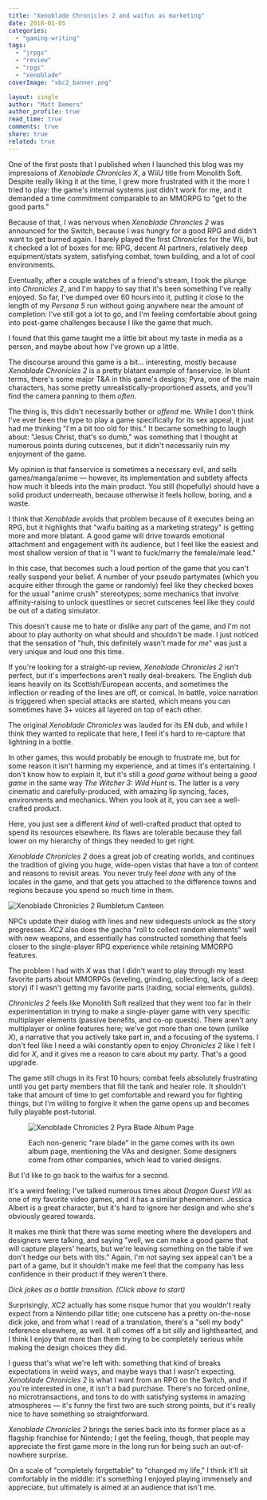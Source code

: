 ```yaml
---
title: "Xenoblade Chronicles 2 and waifus as marketing"
date: 2018-01-05
categories: 
  - "gaming-writing"
tags: 
  - "jrpgs"
  - "review"
  - "rpgs"
  - "xenoblade"
coverImage: "xbc2_banner.png"

layout: single
author: "Matt Demers"
author_profile: true
read_time: true
comments: true
share: true
related: true
---
```


One of the first posts that I published when I launched this blog was my impressions of _Xenoblade Chronicles X_, a WiiU title from Monolith Soft. Despite really liking it at the time, I grew more frustrated with it the more I tried to play: the game's internal systems just didn't work for me, and it demanded a time commitment comparable to an MMORPG to "get to the good parts."

Because of that, I was nervous when _Xenoblade Chroncles 2_ was announced for the Switch, because I was hungry for a good RPG and didn't want to get burned again. I barely played the first _Chronicles_ for the Wii, but it checked a lot of boxes for me: RPG, decent AI partners, relatively deep equipment/stats system, satisfying combat, town building, and a lot of cool environments.

Eventually, after a couple watches of a friend's stream, I took the plunge into _Chronicles 2_, and I'm happy to say that it's been something I've really enjoyed. So far, I've dumped over 60 hours into it, putting it close to the length of my _Persona 5_ run without going anywhere near the amount of completion: I've still got a lot to go, and I'm feeling comfortable about going into post-game challenges because I like the game that much.

I found that this game taught me a little bit about my taste in media as a person, and maybe about how I've grown up a little.

The discourse around this game is a bit... interesting, mostly because _Xenoblade Chronicles 2_ is a pretty blatant example of fanservice. In blunt terms, there's some major T&A in this game's designs; Pyra, one of the main characters, has some pretty unrealistically-proportioned assets, and you'll find the camera panning to them _often_.

The thing is, this didn't necessarily bother or _offend_ me. While I don't think I've ever been the type to play a game specifically for its sex appeal, it just had me thinking "I'm a bit too old for this." It became something to laugh about: "Jesus Christ, that's so dumb," was something that I thought at numerous points during cutscenes, but it didn't necessarily ruin my enjoyment of the game.

My opinion is that fanservice is sometimes a necessary evil, and sells games/manga/anime — however, its implementation and subtlety affects how much it bleeds into the main product. You still (hopefully) should have a solid product underneath, because otherwise it feels hollow, boring, and a waste.

I think that _Xenoblade_ avoids that problem because of it executes being an RPG, but it highlights that "waifu baiting as a marketing strategy" is getting more and more blatant. A good game will drive towards emotional attachment and engagement with its audience, but I feel like the easiest and most shallow version of that is "I want to fuck/marry the female/male lead."

In this case, that becomes such a loud portion of the game that you can't really suspend your belief. A number of your pseudo partymates (which you acquire either through the game or randomly) feel like they checked boxes for the usual "anime crush" stereotypes; some mechanics that involve affinity-raising to unlock questlines or secret cutscenes feel like they could be out of a dating simulator.

This doesn't cause me to hate or dislike any part of the game, and I'm not about to play authority on what should and shouldn't be made. I just noticed that the sensation of "huh, this definitely wasn't made for _me_" was just a very unique and loud one this time.

If you're looking for a straight-up review, _Xenoblade Chronicles 2_ isn't perfect, but it's imperfections aren't really deal-breakers. The English dub leans heavily on its Scottish/European accents, and sometimes the inflection or reading of the lines are off, or comical. In battle, voice narration is triggered when special attacks are started, which means you can sometimes have 3+ voices all layered on top of each other.

The original _Xenoblade Chronicles_ was lauded for its EN dub, and while I think they wanted to replicate that here, I feel it's hard to re-capture that lightning in a bottle.

In other games, this would probably be enough to frustrate me, but for some reason it isn't harming my experience, and at times it's entertaining. I don't know how to explain it, but it's still a _good game_ without being a _good game_ in the same way _The Witcher 3: Wild Hunt_ is. The latter is a very cinematic and carefully-produced, with amazing lip syncing, faces, environments and mechanics. When you look at it, you can see a well-crafted product.

Here, you just see a different _kind_ of well-crafted product that opted to spend its resources elsewhere. Its flaws are tolerable because they fall lower on my hierarchy of things they needed to get right.

_Xenoblade Chronicles 2_ does a great job of creating worlds, and continues the tradition of giving you huge, wide-open vistas that have a ton of content and reasons to revisit areas. You never truly feel _done_ with any of the locales in the game, and that gets you attached to the difference towns and regions because you spend so much time in them.

![Xenoblade Chronicles 2 Rumbletum Canteen](images/20180106222540.png)

NPCs update their dialog with lines and new sidequests unlock as the story progresses. _XC2_ also does the gacha "roll to collect random elements" well with new weapons, and essentially has constructed something that feels closer to the single-player RPG experience while retaining MMORPG features.

The problem I had with _X_ was that I didn't want to play through my least favorite parts about MMORPGs (leveling, grinding, collecting, lack of a deep story) if I wasn't getting my favorite parts (raiding, social elements, guilds).

_Chronicles 2_ feels like Monolith Soft realized that they went too far in their experimentation in trying to make a single-player game with very specific multiplayer elements (passive benefits, and co-op quests). There aren't any multiplayer or online features here; we've got more than one town (unlike _X_), a narrative that you actively take part in, and a focusing of the systems. I don't feel like I need a wiki constantly open to enjoy _Chronicles 2_ like I felt I did for _X_, and it gives me a reason to care about my party. That's a good upgrade.

The game still chugs in its first 10 hours; combat feels absolutely frustrating until you get party members that fill the tank and healer role. It shouldn't take that amount of time to get comfortable and reward you for fighting things, but I'm willing to forgive it when the game opens up and becomes fully playable post-tutorial.

<figure>

![Xenoblade Chronicles 2 Pyra Blade Album Page](images/20180106222721.png)

<figcaption>

Each non-generic "rare blade" in the game comes with its own album page, mentioning the VAs and designer. Some designers come from other companies, which lead to varied designs.

</figcaption>

</figure>

But I'd like to go back to the waifus for a second.

It's a weird feeling; I've talked numerous times about _Dragon Quest VIII_ as one of my favorite video games, and it has a similar phenomenon. Jessica Albert is a great character, but it's hard to ignore her design and who she's obviously geared towards.

It makes me think that there was some meeting where the developers and designers were talking, and saying "well, we can make a good game that will capture players' hearts, but we're leaving something on the table if we don't hedge our bets with tits." Again, I'm not saying sex appeal can't be a part of a game, but it shouldn't make me feel that the company has less confidence in their product if they weren't there.

_Dick jokes as a battle transition. (Click above to start)_

Surprisingly, _XC2_ actually has some risque humor that you wouldn't really expect from a Nintendo pillar title; one cutscene has a pretty on-the-nose dick joke, and from what I read of a translation, there's a "sell my body" reference elsewhere, as well. It all comes off a bit silly and lighthearted, and I think I enjoy that more than them trying to be completely serious while making the design choices they did.

I guess that's what we're left with: something that kind of breaks expectations in weird ways, and maybe ways that I wasn't expecting. _Xenoblade Chronicles 2_ is what I want from an RPG on the Switch, and if you're interested in one, it isn't a bad purchase. There's no forced online, no microtransactions, and tons to do with satisfying systems in amazing atmospheres — it's funny the first two are such strong points, but it's really nice to have something so straightforward.

_Xenoblade Chronicles 2_ brings the series back into its former place as a flagship franchise for Nintendo; I get the feeling, though, that people may appreciate the first game more in the long run for being such an out-of-nowhere surprise.

On a scale of "completely forgettable" to "changed my life," I think it'll sit comfortably in the middle: it's something I enjoyed playing immensely and appreciate, but ultimately is aimed at an audience that isn't me.
